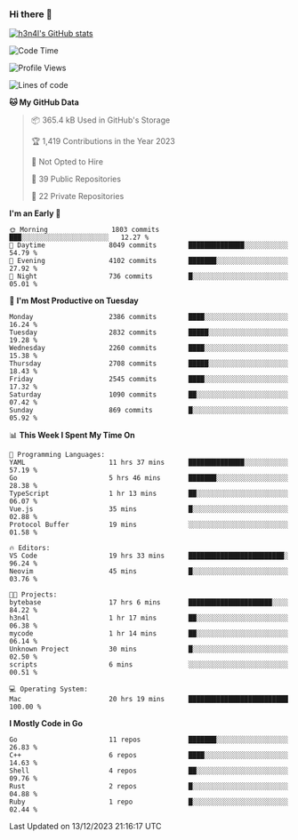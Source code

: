 ### Hi there 👋

[![h3n4l's GitHub stats](https://github-readme-stats.vercel.app/api?username=h3n4l&count_private=true&show_icons=true&theme=radical)](https://github.com/h3n4l/github-readme-stats)

<!--START_SECTION:waka-->
![Code Time](http://img.shields.io/badge/Code%20Time-1%2C778%20hrs%2039%20mins-blue)

![Profile Views](http://img.shields.io/badge/Profile%20Views-0-blue)

![Lines of code](https://img.shields.io/badge/From%20Hello%20World%20I%27ve%20Written-3.9%20million%20lines%20of%20code-blue)

**🐱 My GitHub Data** 

> 📦 365.4 kB Used in GitHub's Storage 
 > 
> 🏆 1,419 Contributions in the Year 2023
 > 
> 🚫 Not Opted to Hire
 > 
> 📜 39 Public Repositories 
 > 
> 🔑 22 Private Repositories 
 > 
**I'm an Early 🐤** 

```text
🌞 Morning                1803 commits        ███░░░░░░░░░░░░░░░░░░░░░░   12.27 % 
🌆 Daytime                8049 commits        ██████████████░░░░░░░░░░░   54.79 % 
🌃 Evening                4102 commits        ███████░░░░░░░░░░░░░░░░░░   27.92 % 
🌙 Night                  736 commits         █░░░░░░░░░░░░░░░░░░░░░░░░   05.01 % 
```
📅 **I'm Most Productive on Tuesday** 

```text
Monday                   2386 commits        ████░░░░░░░░░░░░░░░░░░░░░   16.24 % 
Tuesday                  2832 commits        █████░░░░░░░░░░░░░░░░░░░░   19.28 % 
Wednesday                2260 commits        ████░░░░░░░░░░░░░░░░░░░░░   15.38 % 
Thursday                 2708 commits        █████░░░░░░░░░░░░░░░░░░░░   18.43 % 
Friday                   2545 commits        ████░░░░░░░░░░░░░░░░░░░░░   17.32 % 
Saturday                 1090 commits        ██░░░░░░░░░░░░░░░░░░░░░░░   07.42 % 
Sunday                   869 commits         █░░░░░░░░░░░░░░░░░░░░░░░░   05.92 % 
```


📊 **This Week I Spent My Time On** 

```text
💬 Programming Languages: 
YAML                     11 hrs 37 mins      ██████████████░░░░░░░░░░░   57.19 % 
Go                       5 hrs 46 mins       ███████░░░░░░░░░░░░░░░░░░   28.38 % 
TypeScript               1 hr 13 mins        ██░░░░░░░░░░░░░░░░░░░░░░░   06.07 % 
Vue.js                   35 mins             █░░░░░░░░░░░░░░░░░░░░░░░░   02.88 % 
Protocol Buffer          19 mins             ░░░░░░░░░░░░░░░░░░░░░░░░░   01.58 % 

🔥 Editors: 
VS Code                  19 hrs 33 mins      ████████████████████████░   96.24 % 
Neovim                   45 mins             █░░░░░░░░░░░░░░░░░░░░░░░░   03.76 % 

🐱‍💻 Projects: 
bytebase                 17 hrs 6 mins       █████████████████████░░░░   84.22 % 
h3n4l                    1 hr 17 mins        ██░░░░░░░░░░░░░░░░░░░░░░░   06.38 % 
mycode                   1 hr 14 mins        ██░░░░░░░░░░░░░░░░░░░░░░░   06.14 % 
Unknown Project          30 mins             █░░░░░░░░░░░░░░░░░░░░░░░░   02.50 % 
scripts                  6 mins              ░░░░░░░░░░░░░░░░░░░░░░░░░   00.51 % 

💻 Operating System: 
Mac                      20 hrs 19 mins      █████████████████████████   100.00 % 
```

**I Mostly Code in Go** 

```text
Go                       11 repos            ███████░░░░░░░░░░░░░░░░░░   26.83 % 
C++                      6 repos             ████░░░░░░░░░░░░░░░░░░░░░   14.63 % 
Shell                    4 repos             ██░░░░░░░░░░░░░░░░░░░░░░░   09.76 % 
Rust                     2 repos             █░░░░░░░░░░░░░░░░░░░░░░░░   04.88 % 
Ruby                     1 repo              █░░░░░░░░░░░░░░░░░░░░░░░░   02.44 % 
```




 Last Updated on 13/12/2023 21:16:17 UTC
<!--END_SECTION:waka-->

